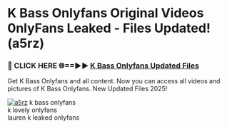 # K Bass Onlyfans Original Videos 0nlyFans Leaked - Files Updated! (a5rz)

<h3>🔴 CLICK HERE 🌐==►► <a href="https://tinyurl.com/ms9xzufz" rel="nofollow">K Bass Onlyfans Updated Files</a></h3>

Get K Bass Onlyfans and all content. Now you can access all videos and pictures of K Bass Onlyfans. New Updated Files 2025!

[![a5rz](https://i.imgur.com/PQ7UWWw.gif)](https://tinyurl.com/ms9xzufz)
k bass onlyfans<br>
k lovely onlyfans<br>
lauren k leaked onlyfans